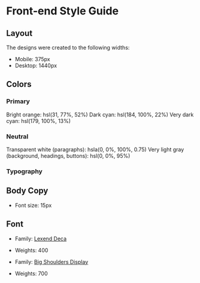 <h1> Front-end Style Guide </h1>

<h2> Layout </h2>

<p>The designs were created to the following widths:

- Mobile: 375px
- Desktop: 1440px</p>

<h2> Colors</h2>

<h3> Primary</h3>

<p>Bright orange: hsl(31, 77%, 52%)
Dark cyan: hsl(184, 100%, 22%)
Very dark cyan: hsl(179, 100%, 13%)</p>

<h3> Neutral</h3>

<p>Transparent white (paragraphs): hsla(0, 0%, 100%, 0.75)
Very light gray (background, headings, buttons): hsl(0, 0%, 95%)</p>

<h3> Typography </h3>

<h2> Body Copy</h2>

- Font size: 15px

<h2> Font</h2>

- Family: [Lexend Deca](https://fonts.google.com/specimen/Lexend+Deca)
- Weights: 400

- Family: [Big Shoulders Display](https://fonts.google.com/specimen/Big+Shoulders+Display)
- Weights: 700